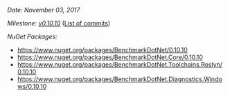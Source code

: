 _Date: November 03, 2017_

_Milestone: [v0.10.10](https://github.com/PerfDotNet/BenchmarkDotNet/issues?q=milestone%3Av0.10.10)_
([List of commits](https://github.com/dotnet/BenchmarkDotNet/compare/v0.10.9...v0.10.10))

_NuGet Packages:_
* https://www.nuget.org/packages/BenchmarkDotNet/0.10.10
* https://www.nuget.org/packages/BenchmarkDotNet.Core/0.10.10
* https://www.nuget.org/packages/BenchmarkDotNet.Toolchains.Roslyn/0.10.10
* https://www.nuget.org/packages/BenchmarkDotNet.Diagnostics.Windows/0.10.10